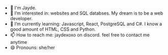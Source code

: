 - 👋 I'm Jayde.
- 👀 I’m interested in: websites and SQL databses. My dream is to be a web developer.
- 🌱 I’m currently learning: Javascript, React, PostgreSQL and C#. I know a good amount of HTML, CSS and Python.
- 📫 How to reach me: jaydexoxo on discord. feel free to contact me anytime
- 😄 Pronouns: she/her
